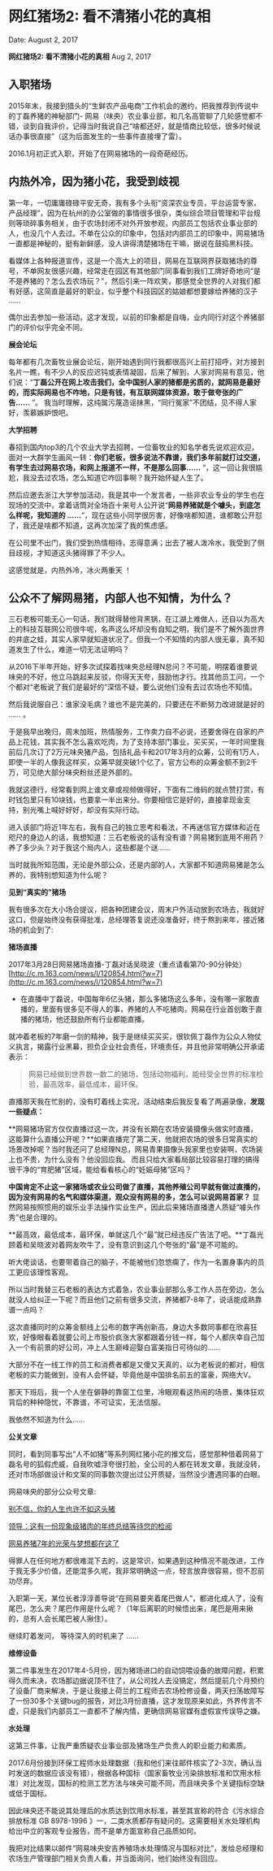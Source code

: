 # 网红猪场2: 看不清猪小花的真相

Date: August 2, 2017

**网红猪场2: 看不清猪小花的真相**
Aug 2, 2017

## 入职猪场

2015年末，我接到猎头的“生鲜农产品电商”工作机会的邀约，把我推荐到传说中的丁磊养猪的神秘部门- 网易（味央）农业事业部，和几名高管聊了几轮感觉都不错，谈到自我评价，记得当时我说自己“啥都还好，就是情商比较低，很多时候说话办事很直接”（这为后面发生的一些事件直接埋了雷）。

2016.1月初正式入职，开始了在网易猪场的一段奇葩经历。

## 内热外冷，因为猪小花，我受到歧视

第一年，一切庸庸碌碌平安无奇，我有多个头衔“资深农业专员，平台运营专家，产品经理”，因为在杭州的办公室做的事情很多很杂，类似综合项目管理和平台规则等琐碎事务相关，由于农场封闭不对外开放参观，内部员工包括农业事业部的人，也没几个人去过。不单在公众的印象中，包括对内部员工的印象中，网易猪场一直都是神秘的，挺有新鲜感，没人讲得清楚猪场在干嘛，据说在鼓捣黑科技。

看媒体上各种报道宣传，这是一个高大上的项目，网易在互联网界获取猪场的尊号，不单网友很感兴趣，经常走在园区有其他部门同事看到我们工牌好奇地问“是不是养猪的？怎么去农场玩？”，然后引来一阵欢笑，那感觉全世界的人对我们都有好感，这简直是最好的职业，似乎整个科技园区的姑娘都想要嫁给养猪的汉子 ……

偶尔出去参加一些活动，这才发现，以前的印象都是自嗨，业内同行对这个养猪部门的评价似乎完全不同。

**展会论坛**

每年都有几次畜牧业展会论坛，刚开始遇到同行我都很高兴上前打招呼，对方接到名片一瞧，有不少人的反应迟钝或表情凝固，后来了解到，人家对网易有意见，他们说：“**丁磊公开在网上攻击我们，全中国别人家的猪都是劣质的，就网易是最好的，而实际网易也不咋地，只是有钱，有互联网媒体资源，敢于做夸张的广告……** ”。 我当时理解，这纯属污蔑造谣抹黑，“同行冤家”不团结，见不得人家好，羡慕嫉妒恨吧。

**大学招聘**

春招到国内top3的几个农业大学去招聘，一位畜牧业的知名学者先说欢迎欢迎，面对一大群学生画风一转：**你们老板，很多说法不靠谱，我们多年前就打过交道，有学生去过网易农场，和网上报道不一样，不是那么回事……** “，这一回让我很尴尬，我没去过农场，怎么知道它咋回事啊？我开始怀疑人生了。

然后应邀去浙江大学参加活动，我是其中一个发言者，一些非农业专业的学生也在现场的交流中，拿着话筒对全场百十来号人公开说“**网易养猪就是个噱头，到底怎么样呢，我知道的 ……**”，现在这些小同学很厉害，好像啥都知道，谁都敢公开怼了，我还是啥都不知道，这再次加深了我的焦虑感。

在公司里不出门，我们受到热情相待，志得意满；出去了被人泼冷水，我受到了侧目歧视，才知道这头猪得罪了不少人。

这感觉就是，内热外冷，冰火两重天 ！

## 公众不了解网易猪，内部人也不知情，为什么？

三石老板可能无心一句话，我们就得替他背黑锅，在江湖上难做人，还自以为高大上的科技互联网公司很牛呢，名声这么坏却没有自知之明，我们是不了解外面世界的井底之蛙，其实人家早就知道状况了。但我一个不知情的内部人很无辜，真不知道发生了什么，难道一切无法证明吗？

从2016下半年开始，好多次试探着找味央总经理N总问？不可能，明摆着谁要说味央的不好，他立马跳起来反驳，你得天天夸，鼓励他才行。找其他员工问，一个个都对“老板说了我们是最好的”深信不疑，要么说他们没有去过农场也不知情。

然后我说服自己：谁家没毛病？谁也不是完美的，只要还在不断努力改进就是好的 …… 。

于是我早出晚归，周末加班，热情服务，工作卖力自不必说，还要舍得在自家的产品上花钱，其实我不怎么喜欢吃肉，为了支持本部门事业，买买买，一年时间里我前后几次订了2万元味央猪产品，包括礼品卡和2017年3月的众筹，公司有1万人，即使一半的人像我这样买，众筹早就突破1个亿了，官方公布的众筹金额不到2千万，可见绝大部分味央粉丝还是外部的。

我就这德行，经常看到网上谁文章或视频做得好，下面有二维码的就点赞打赏，有时钱包里只有10块钱，也要拿一半出来分。你要相信它是好的，直接拿现金支持，别光嘴上喊好好好，却没有实际行动。

进入该部门将近1年左右，我有自己的独立思考和看法，不再迷信官方媒体和近在咫尺的身边人的话，我想知道：三石老板说的话有没有谱？网易猪到底用不用药？养了多少头？对于我这个局内人，这些都是个谜……

当时就我所知范围，无论是外部公众，还是内部的人，大家都不知道网易猪是怎么养的，我特别想知道为什么呢？

**见到“真实的”猪场**

我有很多次在大小场合提议，把各种团建会议，周末户外活动放到农场去，我就好这口，但是始终没有获得批准，总经理答复说还没准备好，终于熬到来年，接近猪场的机会到了:

**猪场直播**

2017年3月28日网易猪场直播-丁磊对话吴晓波（重点请看第70-90分钟处）[http://c.m.163.com/news/l/120854.html?w=7](http://c.m.163.com/news/l/120854.html?w=7)

- 在直播中丁磊说，中国每年6亿头猪，那么多猪场这么多年，没有哪一家敢直播的，里面有很多见不得人的事，养猪的人不吃猪肉，网易在行业首创敢于直播的猪场，他还鼓励所有行业都能直播。

就冲着老板的7年磨一剑的精神，我于是继续买买买，很钦佩丁磊作为公众人物仗义执言，揭露行业黑幕，担负企业社会责任，环境责任，并且他非常明确公开承诺表示：

> 网易已经做到世界数一数二的猪场，包括动物福利，能经受全世界的标准检验，最高效率，最低成本，最环保。
> 

直播那天我在忙别的，没有盯着线上实况，活动结束后我反复看了两遍录像，**发现一些疑点：**

**网易猪场官方仅仅直播过这一次，并没有长期在农场安装摄像头做实时直播，这能算什么直播公开呢？**如果直播完了第二天，他就把农场的很多日常真实的场景改掉呢？当时我还问了总经理N总，网易青果摄像头我家里也安装啊，农场装上也不贵，为什么没有？他没回应我。 而且只给大家看局部比较容易打理的搞得很干净的“育肥猪”区域，能给看看核心的“妊娠母猪”区吗？

**中国肯定不止这一家猪场或农业公司做了直播，其他养殖公司早就有做过直播的，因为没有网易的名气和媒体渠道，观众没有网易的多，怎么可以说网易首家？** 显然网易按照惯用的娱乐业手法操作实业生产，因此后来猪场直播遭人质疑“噱头作秀”也是合理的。

**最高效，最低成本，最环保，单就这几个“最”就已经违反广告法了吧。**丁磊光顾着和吴晓波对着网友吹牛了，没有意识到这几个夸张的“最”是不可能的。

听大佬谈话，也要带着自己的脑子，不能被他们忽悠瘸了，作为一名置身事内的员工更应该理性客观。

所以当时我替三石老板的表达方式着急，农业事业部那么多工作人员在旁边，怎么就没人给纠正一下呢？而且他们之前有很多交流，养猪都7-8年了，说话能成熟靠谱一点吗？

这次直播同时的众筹金额线上公布的数字再创新高，身边大多数同事都在欣喜狂欢，好像眼看着就要公司上市股价疯涨大家都跟着分钱一样，每个人都庆幸自己加入一个有前景的好公司，冲上人生巅峰迎娶白富美指日可待似的……

大部分不在一线工作的员工和消费者都是又傻又天真的，以为老板说的都对，相信老板的实力能做到，没有人会怀疑，毕竟他是中国排名前五的富豪，网络大V。

那天下班后，我一个人坐在僻静的靠窗工位里，冷眼观看这热闹的场景，集体狂欢背后的种种隐忧，不靠谱，不可证实，无法信服。

我依然不知道为什么……

**公关文章**

同时，看到同事写出“人不如猪”等系列网红猪小花的推文后，感觉那种借着网易丁磊名号的狐假虎威，自我吹嘘浮夸很打脸，全公司的人都在转发文章，我就没转，还对市场部做设计和文案的同事数次提出过公开质疑，当然没少遭遇同事的白眼。

网易味央的部分公众号文章:

[别不信，你的人生也许不如这头猪](https://mp.weixin.qq.com/s?__biz=MzI4MDE2MjIxMg==&mid=2650755972&idx=1&sn=a7d175a2a62ed7767750e1665992c608&chksm=f3b7494fc4c0c059c3b9543843192618eee26c60d0536253517b3e56d3feada138200c40e42d&mpshare=1&scene=1&srcid=0227FC4EUIMGzu87SXqNPpvg#rd)

[领导：这有一份现象级猪肉的年终总结等待您的检阅](https://mp.weixin.qq.com/s?__biz=MzI4MDE2MjIxMg==&mid=2650755792&idx=1&sn=59a35d72681dde3e3428c7de3b6af022&chksm=f3b7481bc4c0c10d17250f20541cd1e0ade2ff148884f525de5872455f124aa26b8aa6e5307b&mpshare=1&scene=1&srcid=0227ehapvVU4qBFjt0o4mS3b#rd)

[网易养猪7年的光荣与梦想都在这了](https://zhuanlan.zhihu.com/p/25747948)

得罪人在任何地方都很难混下去的，这是常识，如果遇到这种情况不能改进，工作于我无多少价值，还能混多久呢，我非常明确这一点，轻言放弃很容易，但不忍前功尽弃。

入职第一天，某位长者淳淳善导说“在网易要夹着尾巴做人”，都进化成人了，没有尾巴，怎么夹？尾巴作用是什么呢？（1年后离职的时候悟出来，尾巴是用来揪的，总有人会长尾巴被人揪住）。

继续盯着发问， 等待深入的时机来了 ……

**维修设备**

第二件事发生在2017年4-5月份，因为猪场进口的自动饲喂设备的故障问题，积累得久而未决，农场那边据说顶不住了，从公司找人去没搞定，然后提前几个月预约了设备厂商来解决，于是让我接上荷兰的工程师去农场检修设备，两天扫荡故障写了一份30多个关键bug的报告，对比3月份直播，这才发现原来如此，外界传言不虚，只是我们内部员工一直都不了解内情，更确信网易官媒有虚假宣传误导之嫌。

**水处理**

这第三件事，让我严重质疑农业事业部及猪场生产负责人的职业能力和素质。

2017.6月份接到环保工程师水处理数据（我和他们来往邮件核实了2-3次，确认当时发送的数据应该没有错），根据各种国标（国家畜牧业污染排放标准和饮用水标准）对比发现，国标的检测工艺方法与味央可能不同，而且味央多个关键指标空缺或低于国标。

因此味央还不能说其处理后的水质达到饮用水标准，甚至其宣称的符合《污水综合排放标准 GB 8978-1996 》一，二类水质都存有疑问的。这需要相关水处理机构给出中立的客观专业报告，而不是单方面宣称自己品质如何。

我把对比结果以邮件“网易味央安吉养殖场水处理情况与国标对比”，发给总经理和农场生产管理部门相关负责人看，并当面询问，他们始终没有回应。

